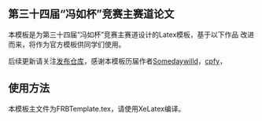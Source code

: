 ## 第三十四届“冯如杯”竞赛主赛道论文

本模板是为第三十四届“冯如杯”竞赛主赛道设计的Latex模板，基于以下作品
改进而来，将作为官方模板供同学们使用。

后续更新请关注[发布仓库](https://github.com/Hello-2073/The-33rd-Fengru-Cup-Template)，感谢本模板历届作者[Somedaywilld](https://github.com/Somedaywilldo/Someday-XeLaTex-Template)，[cpfy](https://github.com/cpfy/FRB_template.git)，

## 使用方法
本模板主文件为FRBTemplate.tex，请使用XeLatex编译。

